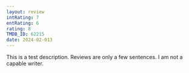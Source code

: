 ```yaml
---
layout: review
intRating: 7
entRating: 6
rating: 8
TMDB_ID: 62215
date: 2024-02-013
---
```


This is a test description. Reviews are only a few sentences. I am not a capable writer.
